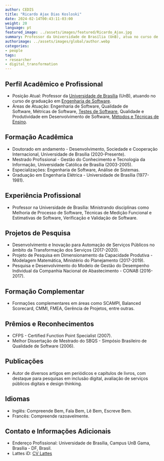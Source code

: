 ```yaml
---
author: CEDIS
title: "Ricardo Ajax Dias Kosloski"
date: 2024-02-14T00:43:11-03:00
weight: 20
language: pt
featured_image: ../assets/images/featured/Ricardo_Ajax.jpg
summary: Professor da Universidade de Brasília (UnB), atua no curso de graduação em Engenharia de Software. 
authorimage: ../assets/images/global/author.webp
categories:
- people
tags: 
- researcher
- digital_transformation
---
```

## Perfil Acadêmico e Profissional
- Posição Atual: Professor da [Universidade de Brasília](https://www.unb.br/) (UnB), atuando no curso de graduação em [Engenharia de Software](http://software.unb.br/). 
- Áreas de Atuação: Engenharia de Software, Qualidade de Software, Métricas de Software, [Testes de Software](https://www.cedis.unb.br/o-cedis/%C3%A1reas-de-pesquisa/verifica%C3%A7%C3%A3o-valida%C3%A7%C3%A3o-e-testes), Qualidade e Produtividade em Desenvolvimento de Software, [Métodos e Técnicas de Ensino](https://www.cedis.unb.br/o-cedis/%C3%A1reas-de-pesquisa/metodologias-ativas-no-ensino-superior)​​.
## Formação Acadêmica
- Doutorado em andamento - Desenvolvimento, Sociedade e Cooperação Internacional, Universidade de Brasília (2020-Presente).
- Mestrado Profissional - Gestão do Conhecimento e Tecnologia da Informação, Universidade Católica de Brasília (2003-2005).
- Especializações: Engenharia de Software, Análise de Sistemas.
- Graduação em Engenharia Elétrica - Universidade de Brasília (1977-1981)​​.
## Experiência Profissional
- Professor na Universidade de Brasília: Ministrando disciplinas como Melhoria de Processo de Software, Técnicas de Medição Funcional e Estimativas de Software, Verificação e Validação de Software​​.
## Projetos de Pesquisa
- Desenvolvimento e Inovação para Automação de Serviços Públicos no âmbito da Transformação dos Serviços (2017-2020).
- Projeto de Pesquisa em Dimensionamento da Capacidade Produtiva - Modelagem Matemática, Ministério do Planejamento (2017-2019).
- Pesquisa e Desenvolvimento do Modelo de Gestão do Desempenho Individual da Companhia Nacional de Abastecimento - CONAB (2016-2017)​​.
## Formação Complementar
- Formações complementares em áreas como SCAMPI, Balanced Scorecard, CMMI, FMEA, Gerência de Projetos, entre outras​​.
## Prêmios e Reconhecimentos
- CFPS - Certified Function Point Specialist (2007).
- Melhor Dissertação de Mestrado do SBQS - Simpósio Brasileiro de Qualidade de Software (2006)​​.
## Publicações
- Autor de diversos artigos em periódicos e capítulos de livros, com destaque para pesquisas em inclusão digital, avaliação de serviços públicos digitais e design thinking​​.
## Idiomas
- Inglês: Compreende Bem, Fala Bem, Lê Bem, Escreve Bem.
- Francês: Compreende razoavelmente​​.
## Contato e Informações Adicionais
- Endereço Profissional: Universidade de Brasília, Campus UnB Gama, Brasília - DF, Brasil.
- Lattes iD: [CV Lattes](http://lattes.cnpq.br/8309011123228244)